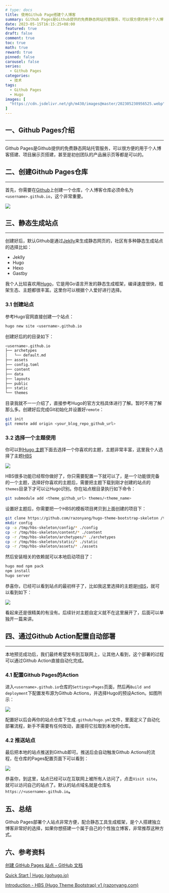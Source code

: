```yaml
---
# type: docs 
title: 使用Github Page搭建个人博客
summary: Github Pages是Github提供的免费静态网站托管服务，可以很方便的用于个人博客搭建、项目展示页搭建，甚至是初创团队的产品展示页等都是可以的。
date: 2023-05-15T16:15:25+08:00
featured: true
draft: false
comment: true
toc: true
math: true
reward: true
pinned: false
carousel: false
series:
  - Github Pages
categories: 
  - 技术
tags: 
  - Github Pages
  - Hugo
images: [
  "https://cdn.jsdelivr.net/gh/m430/images@master/202305230956525.webp"
]
---
```

## 一、Github Pages介绍
---
Github Pages是Github提供的免费静态网站托管服务，可以很方便的用于个人博客搭建、项目展示页搭建，甚至是初创团队的产品展示页等都是可以的。

## 二、创建Github Pages仓库
---

首先，你需要在[Github](https://github.com)上创建一个仓库，个人博客仓库必须命名为`<username>.github.io`，这个非常重要。

![](https://cdn.jsdelivr.net/gh/m430/images@master/202305230956524.webp)

## 三、静态生成站点

---

创建好后，默认Github是通过[Jeklly](https://jekyllrb.com/)来生成静态网页的，社区有多种静态生成站点的选择比如：

- Jeklly
- Hugo
- Hexo
- Gastby

我个人比较喜欢用[Hugo](https://gohugo.io/)，它是用Go语言开发的静态生成框架，编译速度很快，框架生态、主题都很丰富。这里你可以根据个人爱好进行选择。

### 3.1 创建站点

参考Hugo官网直接创建一个站点：

```bash
hugo new site <username>.github.io
```

创建好后的的目录如下：

```bash
<username>.github.io
├── archetypes
│   └── default.md
├── assets
├── config.toml
├── content
├── data
├── layouts
├── public
├── static
└── themes
```

目录我就不一一介绍了，直接参考Hugo的官方文档具体进行了解。暂时不用了解那么多。创建好后完成Git初始化并设置好`remote`：

```bash
git init
git remote add origin <your_blog_repo_github_url>
```

### 3.2 选择一个主题使用

你可以到[Hugo 主题](https://themes.gohugo.io/)下面去选择一个你喜欢的主题，主题非常丰富，这里我个人选择了主题[HBS](https://hbs.razonyang.com/)

![](https://cdn.jsdelivr.net/gh/m430/images@master/202305230956523.webp)

HBS很多功能已经帮你做好了，你只需要配置一下就可以了，是一个功能很完备的一个主题，选择好你喜欢的主题后，需要把主题下载到刚才创建的站点的`themes`目录下才可以让Hugo识别。你在站点根目录执行如下命令：

```bash
git submodule add <theme_github_url> themes/<theme_name>
```

设置好主题后，你需要把一个HBS的模板项目拷贝到上面创建的项目下：

```bash
git clone https://github.com/razonyang/hugo-theme-bootstrap-skeleton /tmp/hbs-skeleton
mkdir config
cp -a /tmp/hbs-skeleton/config/* ./config
cp -r /tmp/hbs-skeleton/content/* ./content
cp -r /tmp/hbs-skeleton/archetypes/* ./archetypes
cp -r /tmp/hbs-skeleton/static/* ./static
cp -r /tmp/hbs-skeleton/assets/* ./assets
```

然后安装相关的依赖就可以本地启动项目了：

```bash
hugo mod npm pack
npm install
hugo server
```

恭喜你，已经可以看到站点的最初样子了，比如我这里选择的主题是[HBS](https://hbs.razonyang.com/)，就可以看到如下：

![](https://cdn.jsdelivr.net/gh/m430/images@master/202305230956522.webp)

看起来还是很精美的有没有。后续针对主题自定义就不在这里展开了，后面可以单独开一篇来讲。

## 四、通过Github Action配置自动部署

---

本地预览成功后，我们最终希望发布到互联网上，让其他人看到，这个部署的过程可以通过Github Action直接自动化完成。

### 4.1 配置Github Pages的Action

进入`<username>.github.io`仓库的`Settings>Pages`页面，然后再`Build and deployment`下配置发布源为Github Actions，并选择Hugo的预设Action。如图所示：

![](https://cdn.jsdelivr.net/gh/m430/images@master/202305230956521.webp)

配置好以后会再你的站点仓库下生成`.github/hugo.yml`文件，里面定义了自动化部署流程，新手不需要有任何改动，直接将它拉取到本地的仓库。

### 4.2 推送站点

最后把本地的站点推送到Github即可。推送后会自动触发Github Actions的流程，在仓库的Pages配置页面下可以看到：

![](https://cdn.jsdelivr.net/gh/m430/images@master/202305230956520.webp)

恭喜你，到这里，站点已经可以在互联网上被所有人访问了，点击`Visit site`，就可以访问自己的站点了。默认的站点域名就是仓库名`https://<username>.github.io`**。**

## 五、总结

Github Pages部署个人站点非常方便，配合静态工具生成框架，是个人搭建独立博客非常好的选择，如果你想搭建一个属于自己的个性独立博客，非常推荐这种方式。

## 六、参考资料

[创建 GitHub Pages 站点 - GitHub 文档](https://docs.github.com/zh/pages/getting-started-with-github-pages/creating-a-github-pages-site)

[Quick Start | Hugo (gohugo.io)](https://gohugo.io/getting-started/quick-start/)

[Introduction - HBS (Hugo Theme Bootstrap) v1 (razonyang.com)](https://hbs.razonyang.com/v1/en/docs/getting-started/introduction/)
